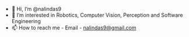 - 👋 Hi, I’m @nalindas9
- 👀 I’m interested in Robotics, Computer Vision, Perception and Software Engineering 
- 📫 How to reach me - Email - nalindas9@gmail.com

<!---
nalindas9/nalindas9 is a ✨ special ✨ repository because its `README.md` (this file) appears on your GitHub profile.
You can click the Preview link to take a look at your changes.
--->
